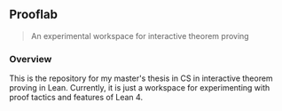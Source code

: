 ## Prooflab

> An experimental workspace for interactive theorem proving

### Overview

This is the repository for my master's thesis in CS in interactive theorem proving in Lean.
Currently, it is just a workspace for experimenting with proof tactics and features of Lean 4.

